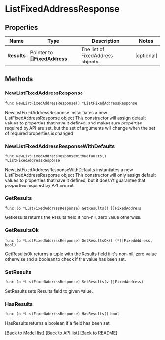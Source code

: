 # ListFixedAddressResponse

## Properties

Name | Type | Description | Notes
------------ | ------------- | ------------- | -------------
**Results** | Pointer to [**[]FixedAddress**](FixedAddress.md) | The list of FixedAddress objects. | [optional] 

## Methods

### NewListFixedAddressResponse

`func NewListFixedAddressResponse() *ListFixedAddressResponse`

NewListFixedAddressResponse instantiates a new ListFixedAddressResponse object
This constructor will assign default values to properties that have it defined,
and makes sure properties required by API are set, but the set of arguments
will change when the set of required properties is changed

### NewListFixedAddressResponseWithDefaults

`func NewListFixedAddressResponseWithDefaults() *ListFixedAddressResponse`

NewListFixedAddressResponseWithDefaults instantiates a new ListFixedAddressResponse object
This constructor will only assign default values to properties that have it defined,
but it doesn't guarantee that properties required by API are set

### GetResults

`func (o *ListFixedAddressResponse) GetResults() []FixedAddress`

GetResults returns the Results field if non-nil, zero value otherwise.

### GetResultsOk

`func (o *ListFixedAddressResponse) GetResultsOk() (*[]FixedAddress, bool)`

GetResultsOk returns a tuple with the Results field if it's non-nil, zero value otherwise
and a boolean to check if the value has been set.

### SetResults

`func (o *ListFixedAddressResponse) SetResults(v []FixedAddress)`

SetResults sets Results field to given value.

### HasResults

`func (o *ListFixedAddressResponse) HasResults() bool`

HasResults returns a boolean if a field has been set.


[[Back to Model list]](../README.md#documentation-for-models) [[Back to API list]](../README.md#documentation-for-api-endpoints) [[Back to README]](../README.md)


